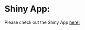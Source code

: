 # Shiny App:

Please check out the Shiny App [here!](https://rger1.shinyapps.io/World_Hapiness_Report_2021/)
